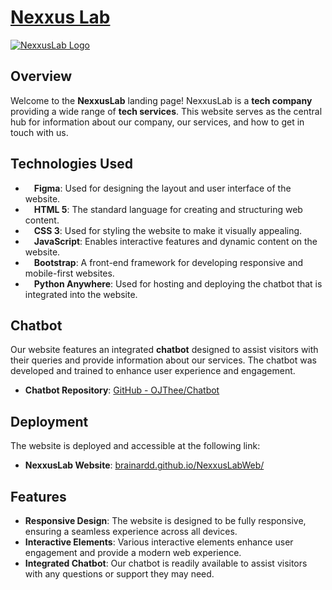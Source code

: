 # <a href="https://brainardd.github.io/NexxusLabWeb/" target="_blank">Nexxus Lab</a>

 <a href="https://brainardd.github.io/NexxusLabWeb/" target="_blank">![NexxusLab Logo](https://github.com/Brainardd/NexxusLabWeb/assets/90681357/a9f90da0-a947-4946-ac75-9de024aad6c2)</a>

## Overview

Welcome to the **NexxusLab** landing page! NexxusLab is a **tech company** providing a wide range of **tech services**. This website serves as the central hub for information about our company, our services, and how to get in touch with us.

## Technologies Used

- <img src="https://github.com/Brainardd/NexxusLabWeb/assets/90681357/654773f1-36f9-486b-9220-ee6b65a49187" width="10px"> **Figma**: Used for designing the layout and user interface of the website.
- <img src="https://github.com/Brainardd/NexxusLabWeb/assets/90681357/95bb2dcd-fdd9-49f0-b13b-0a5ee6e86242" width="10px"> **HTML 5**: The standard language for creating and structuring web content.
- <img src="https://github.com/Brainardd/NexxusLabWeb/assets/90681357/1983fac0-9c82-4541-83d6-3b2fba4aecb6" width="10px"> **CSS 3**: Used for styling the website to make it visually appealing.
- <img src="https://github.com/Brainardd/NexxusLabWeb/assets/90681357/171c1ffb-88f4-4c76-a837-53d1227633f3" width="10px"> **JavaScript**: Enables interactive features and dynamic content on the website.
- <img src="https://github.com/Brainardd/NexxusLabWeb/assets/90681357/98bcfd3b-1208-416e-8635-44983561cfb6" width="10px"> **Bootstrap**: A front-end framework for developing responsive and mobile-first websites.
- <img src="https://github.com/Brainardd/NexxusLabWeb/assets/90681357/15f93604-a049-45bb-866f-d04638e88dc8" width="10px"> **Python Anywhere**: Used for hosting and deploying the chatbot that is integrated into the website.

## Chatbot

Our website features an integrated **chatbot** designed to assist visitors with their queries and provide information about our services. The chatbot was developed and trained to enhance user experience and engagement.

- **Chatbot Repository**: [GitHub - OJThee/Chatbot](https://github.com/OJThee/Chatbot)

## Deployment

The website is deployed and accessible at the following link:

- **NexxusLab Website**: [brainardd.github.io/NexxusLabWeb/](https://brainardd.github.io/NexxusLabWeb/)

## Features

- **Responsive Design**: The website is designed to be fully responsive, ensuring a seamless experience across all devices.
- **Interactive Elements**: Various interactive elements enhance user engagement and provide a modern web experience.
- **Integrated Chatbot**: Our chatbot is readily available to assist visitors with any questions or support they may need.


